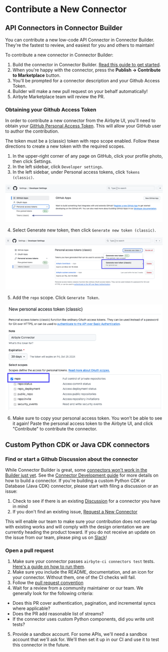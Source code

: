 # Contribute a New Connector

## API Connectors in Connector Builder

You can contribute a new low-code API Connector in Connector Builder. They're the fastest to review, and easiest for you and others to maintain!

To contribute a new connector in Connector Builder:
1. Build the connector in Connector Builder. [Read this guide to get started](../connector-development/connector-builder-ui/overview.md).
2. When you're happy with the connector, press the **Publish -> Contribute to Marketplace** button.
3. You'll be prompted for a connector description and your Github Access Token.
4. Builder will make a new pull request on your behalf automatically!
5. Airbyte Marketplace team will review the PR.

### Obtaining your Github Access Token
In order to contribute a new connector from the Airbyte UI, you'll need to obtain your [GitHub Personal Access Token](https://docs.github.com/en/authentication/keeping-your-account-and-data-secure/managing-your-personal-access-tokens#creating-a-personal-access-token-classic). This will allow your GitHub user to author the contribution.

The token must be a (classic) token with repo scope enabled. Follow these directions to create a new token with the required scopes.
1. In the upper-right corner of any page on GitHub, click your profile photo, then click  Settings.
2. In the left sidebar, click `Developer settings`.
3. In the left sidebar, under  Personal access tokens, click `Tokens (classic)`.

![Select Tokens Classic](./assets/token-classic.png)

4. Select Generate new token, then click `Generate new token (classic)`.

![Generate Tokens Classic](./assets/token-classic-select.png)

5. Add the `repo` scope. Click `Generate Token`.

![Generate Tokens Classic](./assets/token-classic-scope.png)

6. Make sure to copy your personal access token. You won’t be able to see it again! Paste the personal access token to the Airbyte UI, and click "Contribute" to contribute the connector.

## Custom Python CDK or Java CDK connectors

### Find or start a Github Discussion about the connector

While Connector Builder is great, some [connectors won't work in the Builder just yet](../connector-development/connector-builder-ui/connector-builder-compatibility.md).
See the [Connector Development guide](../connector-development/README.md) for more details on how to build a connector. If you're building a custom Python CDK or Database (Java CDK) connector, please start with filing a discussion or an issue:

1. Check to see if there is an existing [Discussion](https://github.com/airbytehq/airbyte/discussions/categories/new-connector-request) for a connector you have in mind
2. If you don't find an existing issue, [Request a New Connector](https://github.com/airbytehq/airbyte/discussions/new?category=new-connector-request)

This will enable our team to make sure your contribution does not overlap with existing works and will comply with the design orientation we are currently heading the product toward. If you do not receive an update on the issue from our team, please ping us on [Slack](https://slack.airbyte.io)!

### Open a pull request

1. Make sure your connector passes `airbyte-ci connectors test` tests. [Here's a guide on how to run them](../connector-development/testing-connectors/README.md).
2. Make sure you include the README, documentation, and an icon for your connector. Without them, one of the CI checks will fail.
3. Follow the [pull request convention](./resources/pull-requests-handbook.md#pull-request-title-convention)
4. Wait for a review from a community maintainer or our team. We generally look for the following criteria:
  - Does this PR cover authentication, pagination, and incremental syncs where applicable?
  - ‌Does the PR add reasonable list of streams?
  - If the connector uses custom Python components, did you write unit tests?
5. Provide a sandbox account. For some APIs, we'll need a sandbox account that we'll ask for. We'll then set it up in our CI and use it to test this connector in the future.
